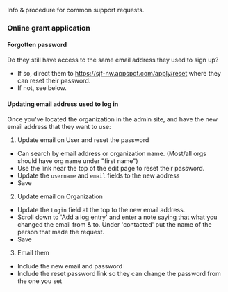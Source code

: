 Info & procedure for common support requests.

### Online grant application

#### Forgotten password

Do they still have access to the same email address they used to sign up?
- If so, direct them to https://sjf-nw.appspot.com/apply/reset where they can reset their password.
- If not, see below.

#### Updating email address used to log in

Once you've located the organization in the admin site, and have the new email address that they want to use:

1. Update email on User and reset the password
  - Can search by email address or organization name. (Most/all orgs should have org name under "first name")
  - Use the link near the top of the edit page to reset their password.
  - Update the `username` and `email` fields to the new address
  - Save

2. Update email on Organization
  - Update the `Login` field at the top to the new email address.
  - Scroll down to 'Add a log entry' and enter a note saying that what you changed the email from & to. Under 'contacted' put the name of the person that made the request.
  - Save

3. Email them
  - Include the new email and password
  - Include the reset password link so they can change the password from the one you set